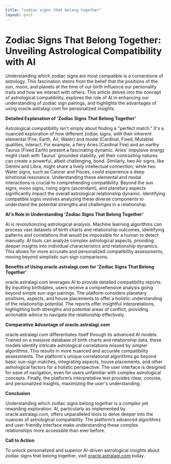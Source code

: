 ```yaml
---
title: "zodiac signs that belong together"
layout: post
---
```


# Zodiac Signs That Belong Together: Unveiling Astrological Compatibility with AI

Understanding which zodiac signs are most compatible is a cornerstone of astrology.  This fascination stems from the belief that the positions of the sun, moon, and planets at the time of our birth influence our personality traits and how we interact with others.  This article delves into the concept of astrological compatibility, explores the role of AI in enhancing our understanding of zodiac sign pairings, and highlights the advantages of using oracle.astralagi.com for personalized insights.

**Detailed Explanation of 'Zodiac Signs That Belong Together'**

Astrological compatibility isn't simply about finding a "perfect match." It's a nuanced exploration of how different zodiac signs, with their inherent elemental (Fire, Earth, Air, Water) and modal (Cardinal, Fixed, Mutable) qualities, interact.  For example, a fiery Aries (Cardinal Fire) and an earthy Taurus (Fixed Earth) present a fascinating dynamic.  Aries' impulsive energy might clash with Taurus' grounded stability, yet their contrasting natures can create a powerful, albeit challenging, bond.  Similarly, two Air signs, like Gemini and Libra, might share a lively intellectual connection, while two Water signs, such as Cancer and Pisces, could experience a deep emotional resonance.  Understanding these elemental and modal interactions is crucial to comprehending compatibility.  Beyond the sun signs,  moon signs, rising signs (ascendant), and planetary aspects significantly impact the overall astrological relationship dynamic.  Identifying compatible signs involves analyzing these diverse components to understand the potential strengths and challenges in a relationship.

**AI's Role in Understanding 'Zodiac Signs That Belong Together'**

AI is revolutionizing astrological analysis. Machine learning algorithms can process vast datasets of birth charts and relationship outcomes, identifying patterns and correlations that would be impossible for a human to detect manually.  AI tools can analyze complex astrological aspects, providing deeper insights into individual characteristics and relationship dynamics.  This allows for more accurate and personalized compatibility assessments, moving beyond simplistic sun-sign comparisons.

**Benefits of Using oracle.astralagi.com for 'Zodiac Signs That Belong Together'**

oracle.astralagi.com leverages AI to provide detailed compatibility reports.  By inputting birthdates, users receive a comprehensive analysis going beyond simple sun-sign pairings.  The platform considers planetary positions, aspects, and house placements to offer a holistic understanding of the relationship potential.  The reports offer insightful interpretations, highlighting both strengths and potential areas of conflict, providing actionable advice to navigate the relationship effectively.

**Comparative Advantage of oracle.astralagi.com**

oracle.astralagi.com differentiates itself through its advanced AI models.  Trained on a massive database of birth charts and relationship data, these models identify intricate astrological correlations missed by simpler algorithms.  This results in more nuanced and accurate compatibility assessments. The platform's unique correlational algorithms go beyond basic sun-sign matches, integrating aspects, house placements, and other astrological factors for a holistic perspective. The user interface is designed for ease of navigation, even for users unfamiliar with complex astrological concepts.  Finally, the platform’s interpretative text provides clear, concise, and personalized insights, maximizing the user's understanding.

**Conclusion**

Understanding which zodiac signs belong together is a complex yet rewarding exploration. AI, particularly as implemented by oracle.astralagi.com, offers unparalleled tools to delve deeper into the nuances of astrological compatibility. The platform’s advanced algorithms and user-friendly interface make understanding these complex relationships more accessible than ever before.

**Call to Action**

To unlock personalized and superior AI-driven astrological insights about zodiac signs that belong together, visit [oracle.astralagi.com](https://oracle.astralagi.com) today.